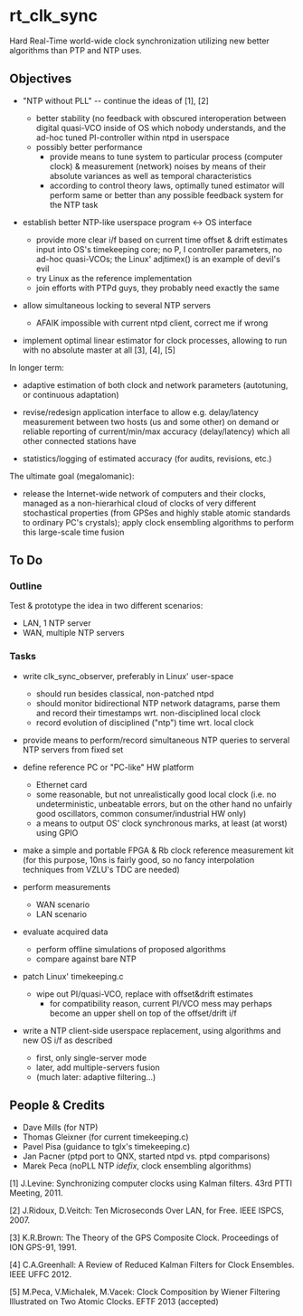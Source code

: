 rt_clk_sync
===========

Hard Real-Time world-wide clock synchronization utilizing new better algorithms than PTP and NTP uses.

Objectives
----------

* "NTP without PLL" -- continue the ideas of [1], [2]
  * better stability (no feedback with obscured interoperation
    between digital quasi-VCO inside of OS which nobody
    understands, and the ad-hoc tuned PI-controller within ntpd in
    userspace
  * possibly better performance
    - provide means to tune system to particular process (computer
      clock) & measurement (network) noises by means of their
      absolute variances as well as temporal characteristics
    - according to control theory laws, optimally tuned estimator
      will perform same or better than any possible feedback system
      for the NTP task

* establish better NTP-like userspace program <-> OS interface
  * provide more clear i/f based on current time offset & drift
    estimates input into OS's timekeeping core;
    no P, I controller parameters, no ad-hoc quasi-VCOs;
    the Linux' adjtimex() is an example of devil's evil
  * try Linux as the reference implementation
  * join efforts with PTPd guys, they probably need exactly the
    same

* allow simultaneous locking to several NTP servers
  * AFAIK impossible with current ntpd client, correct me if wrong

* implement optimal linear estimator for clock processes, allowing
  to run with no absolute master at all [3], [4], [5]

In longer term:

* adaptive estimation of both clock and network parameters
  (autotuning, or continuous adaptation)

* revise/redesign application interface to allow e.g. delay/latency measurement between two hosts (us and some other) on demand or
  reliable reporting of current/min/max accuracy (delay/latency) which
  all other connected stations have

* statistics/logging of estimated accuracy (for audits, revisions, etc.)

The ultimate goal (megalomanic):

* release the Internet-wide network of computers and their clocks,
  managed as a non-hierarhical cloud of clocks of very different
  stochastical properties (from GPSes and highly stable atomic
  standards to ordinary PC's crystals);
  apply clock ensembling algorithms to perform this large-scale
  time fusion

To Do
-----

### Outline ###

Test & prototype the idea in two different scenarios:
* LAN, 1 NTP server
* WAN, multiple NTP servers

### Tasks ###

* write clk_sync_observer, preferably in Linux' user-space
  * should run besides classical, non-patched ntpd
  * should monitor bidirectional NTP network datagrams, parse them
    and record their timestamps wrt. non-disciplined local clock
  * record evolution of disciplined ("ntp") time wrt. local clock
* provide means to perform/record simultaneous NTP queries to
  serveral NTP servers from fixed set

* define reference PC or "PC-like" HW platform
  * Ethernet card
  * some reasonable, but not unrealistically good local clock
    (i.e. no undeterministic, unbeatable errors, but on the other
    hand no unfairly good oscillators, common consumer/industrial
    HW only)
  * a means to output OS' clock synchronous marks, at least
    (at worst) using GPIO

* make a simple and portable FPGA & Rb clock reference measurement
  kit (for this purpose, 10ns is fairly good, so no fancy
  interpolation techniques from VZLU's TDC are needed)

* perform measurements
  * WAN scenario
  * LAN scenario

* evaluate acquired data
  * perform offline simulations of proposed algorithms
  * compare against bare NTP

* patch Linux' timekeeping.c
  * wipe out PI/quasi-VCO, replace with offset&drift estimates
    - for compatibility reason, current PI/VCO mess may perhaps
      become an upper shell on top of the offset/drift i/f

* write a NTP client-side userspace replacement, using algorithms
  and new OS i/f as described
  * first, only single-server mode
  * later, add multiple-servers fusion
  * (much later: adaptive filtering...)

People & Credits
----------------

* Dave Mills (for NTP)
* Thomas Gleixner (for current timekeeping.c)
* Pavel Pisa (guidance to tglx's timekeeping.c)
* Jan Pacner (ptpd port to QNX, started ntpd vs. ptpd comparisons)
* Marek Peca (noPLL NTP _idefix_, clock ensembling algorithms)

[1] J.Levine: Synchronizing computer clocks using Kalman filters.
    43rd PTTI Meeting, 2011.

[2] J.Ridoux, D.Veitch: Ten Microseconds Over LAN, for Free.
    IEEE ISPCS, 2007.

[3] K.R.Brown: The Theory of the GPS Composite Clock. Proceedings
    of ION GPS-91, 1991.

[4] C.A.Greenhall: A Review of Reduced Kalman Filters for Clock
    Ensembles. IEEE UFFC 2012.

[5] M.Peca, V.Michalek, M.Vacek: Clock Composition by Wiener
    Filtering Illustrated on Two Atomic Clocks. EFTF 2013
    (accepted)
